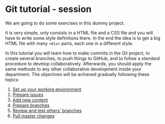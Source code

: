 # Git tutorial - session
We are going to do some exercises in this dummy project.

It is very simple, only consists in a HTML file and a CSS file and you will have to write some style definitions there. In the end the idea is to get a big HTML file with many `<div>` parts, each one in a different style.

In this tutorial you will learn how to make commits in the Git project, to create several branches, to push things to GitHub, and to follow a standard procedure to develop collaboratively. Afterwards, you should apply the same methods to any other collaborative development inside your department. The objectives will be achieved gradually following these topics:

1. [Set up your working environment](working_environment)
2. [Prepare issues](issues)
3. [Add new content](functions)
4. [Prepare branches](branches)
5. [Review and test others' branches](review)
6. [Pull master changes](pull_master)
